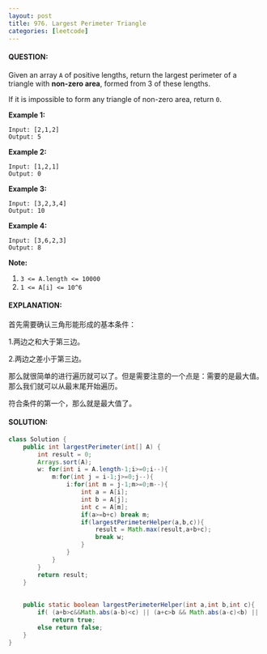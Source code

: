 ```yaml
---
layout: post
title: 976. Largest Perimeter Triangle
categories: [leetcode]
---
```


#### QUESTION:

Given an array `A` of positive lengths, return the largest perimeter of a triangle with **non-zero area**, formed from 3 of these lengths.

If it is impossible to form any triangle of non-zero area, return `0`.

**Example 1:**

```
Input: [2,1,2]
Output: 5
```

**Example 2:**

```
Input: [1,2,1]
Output: 0
```

**Example 3:**

```
Input: [3,2,3,4]
Output: 10
```

**Example 4:**

```
Input: [3,6,2,3]
Output: 8
```

**Note:**

1. `3 <= A.length <= 10000`
2. `1 <= A[i] <= 10^6`

#### EXPLANATION:

首先需要确认三角形能形成的基本条件：

1.两边之和大于第三边。

2.两边之差小于第三边。

那么就很简单的进行遍历就可以了。但是需要注意的一个点是：需要的是最大值。那么我们就可以从最末尾开始遍历。

符合条件的第一个，那么就是最大值了。

#### SOLUTION:

```java
class Solution {
    public int largestPerimeter(int[] A) {
        int result = 0;
        Arrays.sort(A);
        w: for(int i = A.length-1;i>=0;i--){
            m:for(int j = i-1;j>=0;j--){
                i:for(int m = j-1;m>=0;m--){
                    int a = A[i];
                    int b = A[j];
                    int c = A[m];
                    if(a>=b+c) break m;
                    if(largestPerimeterHelper(a,b,c)){
                        result = Math.max(result,a+b+c);
                        break w;
                    }
                }
            }
        }
        return result;
    }
    
    
    public static boolean largestPerimeterHelper(int a,int b,int c){
        if( (a+b>c&&Math.abs(a-b)<c) || (a+c>b && Math.abs(a-c)<b) || (b+c>a||Math.abs(b-c)<a)  )
            return true;
        else return false;
    }
}
```







